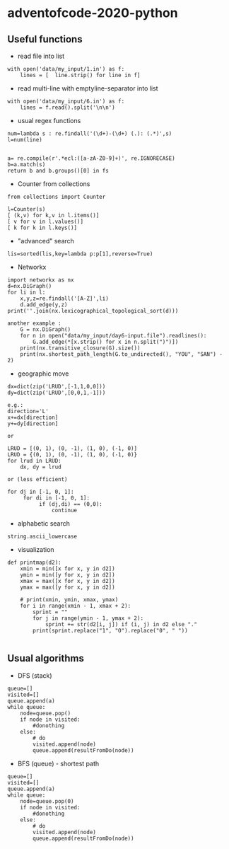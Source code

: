 # adventofcode-2020-python

## Useful functions

* read file into list
  
```
with open('data/my_input/1.in') as f:
    lines = [  line.strip() for line in f]
```

* read multi-line with emptyline-separator into list
  
```
with open('data/my_input/6.in') as f:
    lines = f.read().split('\n\n')  
```

* usual regex functions

```
num=lambda s : re.findall('(\d+)-(\d+) (.): (.*)',s) 
l=num(line)


a= re.compile(r'.*ecl:([a-zA-Z0-9]+)', re.IGNORECASE)
b=a.match(s) 
return b and b.groups()[0] in fs
```

* Counter from collections

```
from collections import Counter

l=Counter(s)
[ (k,v) for k,v in l.items()]
[ v for v in l.values()]
[ k for k in l.keys()]
```

* "advanced" search

```
lis=sorted(lis,key=lambda p:p[1],reverse=True)
```

* Networkx

```
import networkx as nx
d=nx.DiGraph()
for li in l:
    x,y,z=re.findall('[A-Z]',li)
    d.add_edge(y,z)
print(''.join(nx.lexicographical_topological_sort(d)))

another example :
    G = nx.DiGraph()
    for n in open("data/my_input/day6-input.file").readlines():
        G.add_edge(*[x.strip() for x in n.split(")")])
    print(nx.transitive_closure(G).size())
    print(nx.shortest_path_length(G.to_undirected(), "YOU", "SAN") - 2)
```

* geographic move

```
dx=dict(zip('LRUD',[-1,1,0,0]))
dy=dict(zip('LRUD',[0,0,1,-1]))

e.g.:
direction='L'
x+=dx[direction]
y+=dy[direction]

or

LRUD = [(0, 1), (0, -1), (1, 0), (-1, 0)]
LRUD = {(0, 1), (0, -1), (1, 0), (-1, 0)}
for lrud in LRUD:
    dx, dy = lrud

or (less efficient)

for dj in [-1, 0, 1]:
     for di in [-1, 0, 1]:
          if (dj,di) == (0,0):
              continue
```

* alphabetic search

```
string.ascii_lowercase
```

* visualization

```
def printmap(d2):
    xmin = min([x for x, y in d2])
    ymin = min([y for x, y in d2])
    xmax = max([x for x, y in d2])
    ymax = max([y for x, y in d2])

    # print(xmin, ymin, xmax, ymax)
    for i in range(xmin - 1, xmax + 2):
        sprint = ""
        for j in range(ymin - 1, ymax + 2):
            sprint += str(d2[i, j]) if (i, j) in d2 else "."
        print(sprint.replace("1", "O").replace("0", " "))
        
```

## Usual algorithms

* DFS (stack)

```
queue=[]
visited=[]
queue.append(a)
while queue:
    node=queue.pop()
    if node in visited:
        #donothing
    else:
        # do
        visited.append(node)
        queue.append(resultFromDo(node))
```

* BFS (queue) - shortest path

```
queue=[]
visited=[]
queue.append(a)
while queue:
    node=queue.pop(0)
    if node in visited:
        #donothing
    else:
        # do
        visited.append(node)
        queue.append(resultFromDo(node))
```